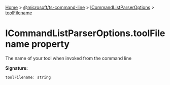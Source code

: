 [Home](./index) &gt; [@microsoft/ts-command-line](ts-command-line.md) &gt; [ICommandListParserOptions](ts-command-line.icommandlistparseroptions.md) &gt; [toolFilename](ts-command-line.icommandlistparseroptions.toolfilename.md)

# ICommandListParserOptions.toolFilename property

The name of your tool when invoked from the command line

**Signature:**
```javascript
toolFilename: string
```
